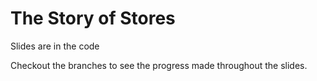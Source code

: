 # The Story of Stores

Slides are in the code

Checkout the branches to see the progress made throughout the slides.
